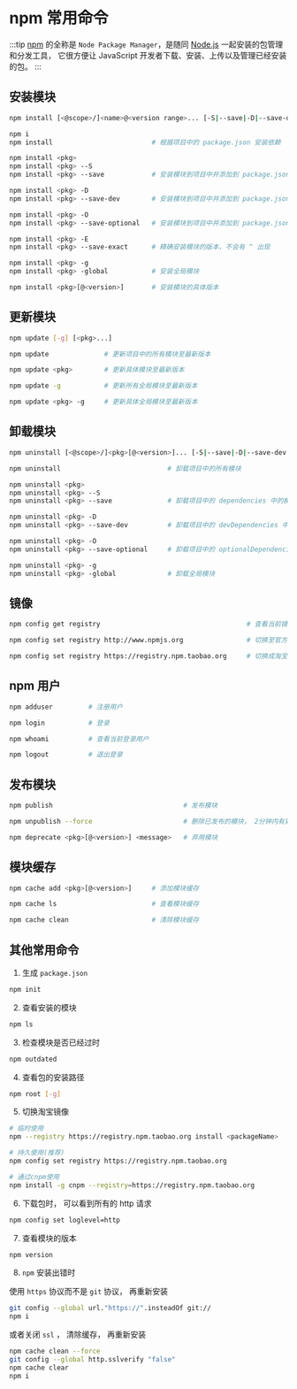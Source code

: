 # npm 常用命令

:::tip
[npm](https://www.npmjs.cn/) 的全称是 `Node Package Manager`，是随同 [Node.js](http://nodejs.cn/) 一起安装的包管理和分发工具，
它很方便让 JavaScript 开发者下载、安装、上传以及管理已经安装的包。
:::

## 安装模块

```bash
npm install [<@scope>/]<name>@<version range>... [-S|--save|-D|--save-dev|-O|--save-optional] [-E|--save-exact] [--dry-run]

npm i
npm install                         # 根据项目中的 package.json 安装依赖

npm install <pkg>
npm install <pkg> --S
npm install <pkg> --save            # 安装模块到项目中并添加到 package.json 的 dependencies , 默认安装最新版本

npm install <pkg> -D
npm install <pkg> --save-dev        # 安装模块到项目中并添加到 package.json 的 devDependencies

npm install <pkg> -O
npm install <pkg> --save-optional   # 安装模块到项目中并添加到 package.json 的 optionalDependencies

npm install <pkg> -E
npm install <pkg> --save-exact      # 精确安装模块的版本，不会有 ^ 出现

npm install <pkg> -g
npm install <pkg> -global           # 安装全局模块

npm install <pkg>[@<version>]       # 安装模块的具体版本
```

## 更新模块

```bash
npm update [-g] [<pkg>...]

npm update              # 更新项目中的所有模块至最新版本

npm update <pkg>        # 更新具体模块至最新版本

npm update -g           # 更新所有全局模块至最新版本

npm update <pkg> -g     # 更新具体全局模块至最新版本
```

## 卸载模块

```bash
npm uninstall [<@scope>/]<pkg>[@<version>]... [-S|--save|-D|--save-dev|-O|--save-optional]

npm uninstall                           # 卸载项目中的所有模块

npm uninstall <pkg>
npm uninstall <pkg> --S
npm uninstall <pkg> --save              # 卸载项目中的 dependencies 中的模块

npm uninstall <pkg> -D
npm uninstall <pkg> --save-dev          # 卸载项目中的 devDependencies 中的模块

npm uninstall <pkg> -O
npm uninstall <pkg> --save-optional     # 卸载项目中的 optionalDependencies 中的模块

npm uninstall <pkg> -g
npm uninstall <pkg> -global             # 卸载全局模块
```

## 镜像

```bash
npm config get registry                                     # 查看当前镜像

npm config set registry http://www.npmjs.org                # 切换至官方镜像

npm config set registry https://registry.npm.taobao.org     # 切换成淘宝镜像
```

## npm 用户

```bash
npm adduser         # 注册用户

npm login           # 登录

npm whoami          # 查看当前登录用户

npm logout          # 退出登录
```

## 发布模块

```bash
npm publish                                 # 发布模块

npm unpublish --force                       # 删除已发布的模块， 2分钟内有效

npm deprecate <pkg>[@<version>] <message>   # 弃用模块
```

## 模块缓存

```bash
npm cache add <pkg>[@<version>]     # 添加模块缓存

npm cache ls                        # 查看模块缓存

npm cache clean                     # 清除模块缓存
```

## 其他常用命令

1. 生成 `package.json`

```bash
npm init
```

2. 查看安装的模块

```bash
npm ls
```

3. 检查模块是否已经过时

```bash
npm outdated
```

4. 查看包的安装路径

```bash
npm root [-g]
```

5. 切换淘宝镜像

```bash
# 临时使用
npm --registry https://registry.npm.taobao.org install <packageName>

# 持久使用(推荐)
npm config set registry https://registry.npm.taobao.org

# 通过cnpm使用
npm install -g cnpm --registry=https://registry.npm.taobao.org
```

6. 下载包时， 可以看到所有的 http 请求

```bash
npm config set loglevel=http
```

7. 查看模块的版本

```bash
npm version
```

8. `npm` 安装出错时

使用 `https` 协议而不是 `git` 协议， 再重新安装

```bash
git config --global url."https://".insteadOf git://
npm i
```

或者关闭 `ssl` ， 清除缓存， 再重新安装

```bash
npm cache clean --force
git config --global http.sslverify "false"
npm cache clear
npm i
```

